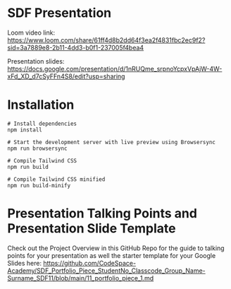 # SDF Presentation
Loom video link: https://www.loom.com/share/61ff4d8b2dd64f3ea2f4831fbc2ec9f2?sid=3a7889e8-2b11-4dd3-b0f1-237005f4bea4

Presentation slides: https://docs.google.com/presentation/d/1nRUQme_srpnoYcpxVpAjW-4W-xFd_XD_d7cSyFFn4S8/edit?usp=sharing

# Installation

```
# Install dependencies
npm install

# Start the development server with live preview using Browsersync
npm run browsersync

# Compile Tailwind CSS
npm run build

# Compile Tailwind CSS minified
npm run build-minify

```

# Presentation Talking Points and Presentation Slide Template
Check out the Project Overview in this GitHub Repo for the guide to talking points for your presentation as well the starter template for your Google Slides here: https://github.com/CodeSpace-Academy/SDF_Portfolio_Piece_StudentNo_Classcode_Group_Name-Surname_SDF11/blob/main/11_portfolio_piece_1.md
